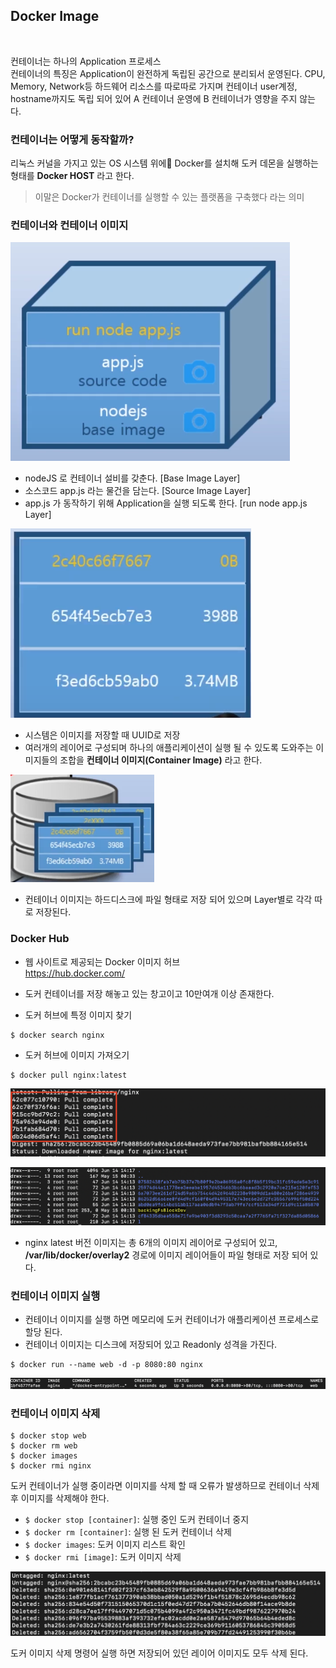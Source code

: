 ## Docker Image

<br>

컨테이너는 하나의 Application 프로세스 <br>
컨테이너의 특징은 Application이 완전하게 독립된 공간으로 분리되서 운영된다.
CPU, Memory, Network등 하드웨어 리소스를 따로따로 가지며 컨테이너 user계정, hostname까지도 독립 되어 있어 A 컨테이너 운영에 B 컨테이너가 영향을 주지 않는다.

### 컨테이너는 어떻게 동작할까?
리눅스 커널을 가지고 있는 OS 시스템 위에 Docker를 설치해 도커 데몬을 실행하는 형태를 
**Docker HOST** 라고 한다.

> 이말은 Docker가 컨테이너를 실행할 수 있는 플랫폼을 구축했다 라는 의미

### 컨테이너와 컨테이너 이미지

![](img/docker07.png)

* nodeJS 로 컨테이너 설비를 갖춘다. [Base Image Layer]
* 소스코드 app.js 라는 물건을 담는다. [Source Image Layer]
* app.js 가 동작하기 위해 Application을 실행 되도록 한다. [run node app.js Layer]

![](img/docker08.png)
* 시스템은 이미지를 저장할 때 UUID로 저장
* 여러개의 레이어로 구성되며 하나의 애플리케이션이 실행 될 수 있도록 도와주는 이미지들의 조합을 **컨테이너 이미지(Container Image)** 라고 한다.

![](img/docker09.png)
* 컨테이너 이미지는 하드디스크에 파일 형태로 저장 되어 있으며 Layer별로 각각 따로 저장된다.

### Docker Hub
* 웹 사이트로 제공되는 Docker 이미지 허브 <br>
https://hub.docker.com/
* 도커 컨테이너를 저장 해놓고 있는 창고이고 10만여개 이상 존재한다.

* 도커 허브에 특정 이미지 찾기
```
$ docker search nginx
```

* 도커 허브에 이미지 가져오기
```
$ docker pull nginx:latest
```
![](img/docker10.png)

![](img/docker11.png)
* nginx latest 버전 이미지는 총 6개의 이미지 레이어로 구성되어 있고,
**/var/lib/docker/overlay2** 경로에 이미지 레이어들이 파일 형태로 저장 되어 있다.

### 컨테이너 이미지 실행
* 컨테이너 이미지를 실행 하면 메모리에 도커 컨테이너가 애플리케이션 프로세스로 할당 된다.
* 컨테이너 이미지는 디스크에 저장되어 있고 Readonly 성격을 가진다.

```
$ docker run --name web -d -p 8080:80 nginx
```
![](img/docker12.png)

### 컨테이너 이미지 삭제
```
$ docker stop web
$ docker rm web
$ docker images
$ docker rmi nginx
```
도커 컨테이너가 실행 중이라면 이미지를 삭제 할 때 오류가 발생하므로 컨테이너 삭제 후 이미지를 삭제해야 한다.<br>

* `$ docker stop [container]`: 실행 중인 도커 컨테이너 중지
* `$ docker rm [container]`: 실행 된 도커 컨테이너 삭제
* `$ docker images`: 도커 이미지 리스트 확인
* `$ docker rmi [image]`: 도커 이미지 삭제

![](img/docker13.png)

도커 이미지 삭제 명령어 실행 하면 저장되어 있던 레이어 이미지도 모두 삭제 된다.


